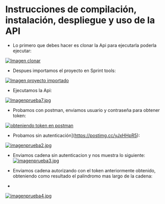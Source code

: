 # Instrucciones de compilación, instalación, despliegue y uso de la API
- Lo primero que debes hacer es clonar la Api para ejecutarla poderla ejecutar:

[![Imagen clonar](https://i.postimg.cc/02FQvY4q/Imagenprueba5.jpg)](https://postimg.cc/nCKZYDZd)

- Despues importamos el proyecto en Sprint tools:

[![Imagen proyecto importado](https://i.postimg.cc/pV0rGbYr/Imagenprueba6.jpg)](https://postimg.cc/hhdKvYYR)

- Ejecutamos la Api:

[![Imagenprueba7.jpg](https://i.postimg.cc/Rhb0NKVK/Imagenprueba7.jpg)](https://postimg.cc/q6yrFtKv)

- Probamos con postman, enviamos usuario y contraseña para obtener token:

[![obteniendo token en postman](https://i.postimg.cc/25F8nPSz/imagenprueba1.jpg)](https://postimg.cc/yJxHHpR5)

- Probamos sin autenticación](https://postimg.cc/yJxHHpR5):

[![imagenprueba2.jpg](https://i.postimg.cc/tgH4ZXyS/imagenprueba2.jpg)](https://postimg.cc/xXt2BVXM)

- Enviamos cadena sin autenticacion y nos muestra lo siguiente:
[![imagenprueba3.jpg](https://i.postimg.cc/jdL5BgZX/imagenprueba3.jpg)](https://postimg.cc/D83nXgVJ)

- Enviamos cadena autorizando con el token anteriormente obtenido, obteniendo como resultado el palindromo mas largo de la cadena:
- 
[![imagenprueba4.jpg](https://i.postimg.cc/Z5Nq59kv/imagenprueba4.jpg)](https://postimg.cc/G4cRMmmb)
